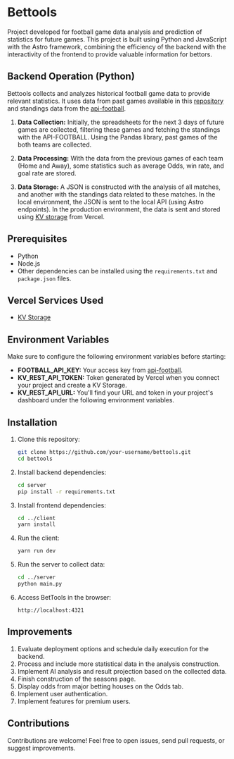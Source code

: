 # Bettools

Project developed for football game data analysis and prediction of statistics for future games. This project is built using Python and JavaScript with the Astro framework, combining the efficiency of the backend with the interactivity of the frontend to provide valuable information for bettors.

## Backend Operation (Python)
Bettools collects and analyzes historical football game data to provide relevant statistics. It uses data from past games available in this [repository](https://github.com/futpythontrader/YouTube) and standings data from the [api-football](https://rapidapi.com/api-sports/api/api-football).

1. **Data Collection:** Initially, the spreadsheets for the next 3 days of future games are collected, filtering these games and fetching the standings with the API-FOOTBALL. Using the Pandas library, past games of the both teams are collected.

2. **Data Processing:** With the data from the previous games of each team (Home and Away), some statistics such as average Odds, win rate, and goal rate are stored.

3. **Data Storage:** A JSON is constructed with the analysis of all matches, and another with the standings data related to these matches. In the local environment, the JSON is sent to the local API (using Astro endpoints). In the production environment, the data is sent and stored using [KV storage](https://vercel.com/docs/storage/vercel-kv) from Vercel.

## Prerequisites
- Python
- Node.js
- Other dependencies can be installed using the `requirements.txt` and `package.json` files.

## Vercel Services Used
- [KV Storage](https://vercel.com/storage/kv)

## Environment Variables
Make sure to configure the following environment variables before starting:

- **FOOTBALL_API_KEY:** Your access key from [api-football](https://rapidapi.com/api-sports/api/api-football).
- **KV_REST_API_TOKEN:** Token generated by Vercel when you connect your project and create a KV Storage.
- **KV_REST_API_URL:** You'll find your URL and token in your project's dashboard under the following environment variables.

## Installation

1. Clone this repository:
   ```bash
   git clone https://github.com/your-username/bettools.git
   cd bettools
   ```

2. Install backend dependencies:
   ```bash
   cd server
   pip install -r requirements.txt
   ```

3. Install frontend dependencies:
   ```bash
   cd ../client
   yarn install
   ```

4. Run the client:
   ```bash
   yarn run dev
   ```

5. Run the server to collect data:
   ```bash
   cd ../server
   python main.py
   ```

6. Access BetTools in the browser:
   ```
   http://localhost:4321
   ```

## Improvements

1. Evaluate deployment options and schedule daily execution for the backend.
2. Process and include more statistical data in the analysis construction.
3. Implement AI analysis and result projection based on the collected data.
4. Finish construction of the seasons page.
5. Display odds from major betting houses on the Odds tab.
6. Implement user authentication.
7. Implement features for premium users.

## Contributions

Contributions are welcome! Feel free to open issues, send pull requests, or suggest improvements.
